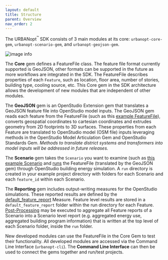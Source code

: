 ```yaml
---
layout: default
title: Structure
parent: Overview
nav_order: 2
---
```


The URBANopt<sup>&trade;</sup> SDK consists of 3 main modules at its core: `urbanopt-core-gem`, `urbanopt-scenario-gem`, and `urbanopt-geojson-gem`.

![image info](../doc_files/URBANopt_arch_development.jpg)

The **Core** gem defines a FeatureFile class. The feature file format currently supported is GeoJSON, other formats can be supported in the future as more workflows are integrated in the SDK. The FeatureFile describes properties of each `Feature`, such as location, floor area, number of stories, building type, cooling source, etc. This Core gem in the SDK architecture allows the development of new modules that are independent of other modules.

The **GeoJSON** gem is an OpenStudio Extension gem that translates a GeoJSON feature file into OpenStudio model inputs. The GeoJSON gem reads each feature from the FeatureFile (such as this [example FeatureFile](https://github.com/urbanopt/urbanopt-example-geojson-project/blob/master/example_project.json)), converts geospatial coordinates to cartesian coordinates and extrudes geometry from 2D footprints to 3D surfaces. These properties from each Feature are translated to OpenStudio model (OSM file) inputs leveraging methods in the OpenStudio Model Articulation Gem and OpenStudio Standards Gem. _Methods to translate district systems and transformers into model inputs will be addressed in future releases._

The **Scenario** gem takes the `Scenario` you want to examine (such as [this example Scenario](https://github.com/urbanopt/urbanopt-example-geojson-project/blob/master/baseline_scenario.csv) and [runs](../usage/rake_tasks.md) the FeatureFile (translated by the GeoJSON gem) through OpenStudio building energy simulation. A `run` directory is created in your example project directory with folders for each Scenario and each `feature_id` within each Scenario.

The **Reporting** gem includes output-writing measures for the OpenStudio simulations. These reported results are defined by the [default_feature_report](../customization/feature_reports.md) Measure. Feature level results are stored in a `default_feature_report` folder within the run directory for each Feature. [Post-Processing](../usage/rake_tasks.md) may be executed to aggregate all Feature reports of a Scenario into a Scenario level report (e.g. aggregated energy use, aggregated building program information) that is written at the top level of each Scenario folder, inside the `run` folder.

New developed modules can use the FeatureFile in the Core Gem to test their functionality. All developed modules are accessed via the Command Line Interface (`urbanopt-cli`). The **Command Line Interface** can then be used to connect the gems together and run/test projects.
